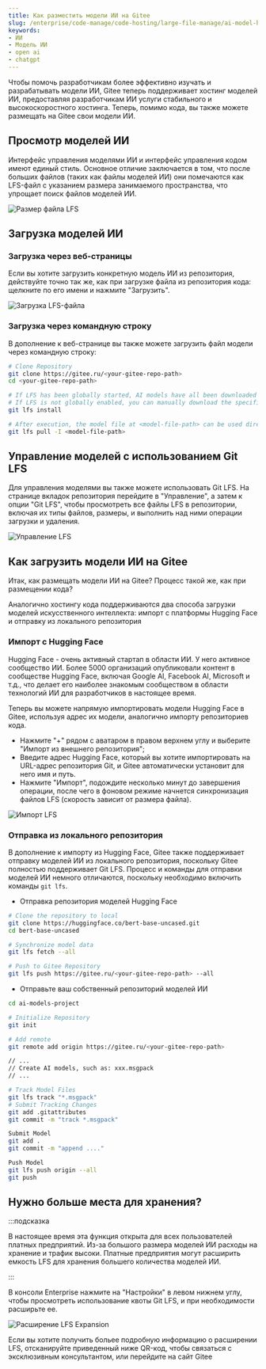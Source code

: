 ```yaml
---
title: Как разместить модели ИИ на Gitee
slug: /enterprise/code-manage/code-hosting/large-file-manage/ai-model-hosting
keywords:
- ИИ
- Модель ИИ
- open ai
- chatgpt
---
```


Чтобы помочь разработчикам более эффективно изучать и разрабатывать модели ИИ, Gitee теперь поддерживает хостинг моделей ИИ, предоставляя разработчикам ИИ услуги стабильного и высокоскоростного хостинга. Теперь, помимо кода, вы также можете размещать на Gitee свои модели ИИ.

## Просмотр моделей ИИ

Интерфейс управления моделями ИИ и интерфейс управления кодом имеют единый стиль. Основное отличие заключается в том, что после больших файлов (таких как файлы моделей ИИ) они помечаются как LFS-файл с указанием размера занимаемого пространства, что упрощает поиск файлов моделей ИИ.

![Размер файла LFS](./assets/gitee-ai-model-file-size.png)

## Загрузка моделей ИИ

### Загрузка через веб-страницы

Если вы хотите загрузить конкретную модель ИИ из репозитория, действуйте точно так же, как при загрузке файла из репозитория кода: щелкните по его имени и нажмите "Загрузить".

![Загрузка LFS-файла](./assets/gitee-ai-model-download-file.png)

### Загрузка через командную строку

В дополнение к веб-странице вы также можете загрузить файл модели через командную строку:

```bash
# Clone Repository
git clone https://gitee.ru/<your-gitee-repo-path>
cd <your-gitee-repo-path>

# If LFS has been globally started, AI models have all been downloaded automatically
# If LFS is not globally enabled, you can manually download the specified model.
git lfs install

# After execution, the model file at <model-file-path> can be used directly.
git lfs pull -I <model-file-path>
```

## Управление моделей с использованием Git LFS

Для управления моделями вы также можете использовать Git LFS. На странице вкладок репозитория перейдите в "Управление", а затем к опции "Git LFS", чтобы просмотреть все файлы LFS в репозитории, включая их типы файлов, размеры, и выполнить над ними операции загрузки и удаления.

![Управление LFS](./assets/gitee-ai-model-manage-lfs.png)

## Как загрузить модели ИИ на Gitee

Итак, как размещать модели ИИ на Gitee? Процесс такой же, как при размещении кода?

Аналогично хостингу кода поддерживаются два способа загрузки моделей искусственного интеллекта: импорт с платформы Hugging Face и отправку из локального репозитория

### Импорт с Hugging Face

Hugging Face - очень активный стартап в области ИИ. У него активное сообщество ИИ. Более 5000 организаций опубликовали контент в сообществе Hugging Face, включая Google AI, Facebook AI, Microsoft и т.д., что делает его наиболее знакомым сообществом в области технологий ИИ для разработчиков в настоящее время.

Теперь вы можете напрямую импортировать модели Hugging Face в Gitee, используя адрес их модели, аналогично импорту репозиториев кода.

- Нажмите "+" рядом с аватаром в правом верхнем углу и выберите "Импорт из внешнего репозитория";
- Введите адрес Hugging Face, который вы хотите импортировать на URL-адрес репозитория Git, и Gitee автоматически установит для него имя и путь.
- Нажмите "Импорт", подождите несколько минут до завершения операции, после чего в фоновом режиме начнется синхронизация файлов LFS (скорость зависит от размера файла).

![Импорт LFS](./assets/gitee-ai-model-import-lfs.gif)

### Отправка из локального репозитория

В дополнение к импорту из Hugging Face, Gitee также поддерживает отправку моделей ИИ из локального репозитория, поскольку Gitee полностью поддерживает Git LFS. Процесс и команды для отправки моделей ИИ немного отличаются, поскольку необходимо включить команды `git lfs`.

- Отправка репозитория моделей Hugging Face

```bash
# Clone the repository to local
git clone https://huggingface.co/bert-base-uncased.git
cd bert-base-uncased

# Synchronize model data
git lfs fetch --all

# Push to Gitee Repository
git lfs push https://gitee.ru/<your-gitee-repo-path> --all
```

- Отправьте ваш собственный репозиторий моделей ИИ

```bash
cd ai-models-project

# Initialize Repository
git init

# Add remote
git remote add origin https://gitee.ru/<your-gitee-repo-path>

// ...
// Create AI models, such as: xxx.msgpack
// ...

# Track Model Files
git lfs track "*.msgpack"
# Submit Tracking Changes
git add .gitattributes
git commit -m "track *.msgpack"

Submit Model
git add .
git commit -m "append ...."

Push Model
git lfs push origin --all
git push
```

## Нужно больше места для хранения?

:::подсказка

В настоящее время эта функция открыта для всех пользователей платных предприятий. Из-за большого размера моделей ИИ расходы на хранение и трафик высоки. Платные предприятия могут расширить емкость LFS для хранения большего количества моделей ИИ.


:::

В консоли Enterprise нажмите на "Настройки" в левом нижнем углу, чтобы просмотреть использование квоты Git LFS, и при необходимости расширьте ее.

![Расширение LFS Expansion](./assets/gitee-ai-model-more-lfs.png)

Если вы хотите получить больее подробную информацию о расширении LFS, отсканируйте приведенный ниже QR-код, чтобы связаться с эксклюзивным консультантом, или перейдите на сайт Gitee
